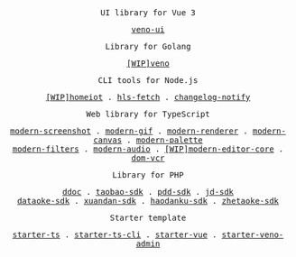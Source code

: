 <p align="center"><samp>UI library for Vue 3</samp></p>
<p align="center">
  <samp>
    <a href="https://github.com/qq15725/veno-ui">veno-ui</a>
  </samp>
</p>
<p align="center"><samp>Library for Golang</samp></p>
<p align="center">
  <samp>
    <a href="https://github.com/qq15725/veno">[WIP]veno</a>
  </samp>
</p>
<p align="center"><samp>CLI tools for Node.js</samp></p>
<p align="center">
  <samp>
    <a href="https://github.com/qq15725/homeiot">[WIP]homeiot</a> .
    <a href="https://github.com/qq15725/hls-fetch">hls-fetch</a> .
    <a href="https://github.com/qq15725/changelog-notify">changelog-notify</a>
  </samp>
</p>
<p align="center"><samp>Web library for TypeScript</samp></p>
<p align="center">
  <samp>
    <a href="https://github.com/qq15725/modern-screenshot">modern-screenshot</a> .
    <a href="https://github.com/qq15725/modern-gif">modern-gif</a> .
    <a href="https://github.com/qq15725/modern-renderer">modern-renderer</a> .
    <a href="https://github.com/qq15725/modern-canvas">modern-canvas</a> .
    <a href="https://github.com/qq15725/modern-palette">modern-palette</a><br/>
    <a href="https://github.com/qq15725/modern-filters">modern-filters</a> .
    <a href="https://github.com/qq15725/modern-audio">modern-audio</a> .
    <a href="https://github.com/qq15725/modern-editor-core">[WIP]modern-editor-core</a> .
    <a href="https://github.com/qq15725/dom-vcr">dom-vcr</a>
  </samp>
</p>
<p align="center"><samp>Library for PHP</samp></p>
<p align="center">
  <samp>
    <a href="https://github.com/qq15725/ddoc">ddoc</a> .
    <a href="https://github.com/qq15725/taobao-sdk">taobao-sdk</a> .
    <a href="https://github.com/qq15725/pdd-sdk">pdd-sdk</a> .
    <a href="https://github.com/qq15725/jd-sdk">jd-sdk</a><br/>
    <a href="https://github.com/qq15725/dataoke-sdk">dataoke-sdk</a> .
    <a href="https://github.com/qq15725/xuandan-sdk">xuandan-sdk</a> .
    <a href="https://github.com/qq15725/haodanku-sdk">haodanku-sdk</a> .
    <a href="https://github.com/qq15725/zhetaoke-sdk">zhetaoke-sdk</a>
  </samp>
</p>
<p align="center"><samp>Starter template</samp></p>
<p align="center">
  <samp>
    <a href="https://github.com/qq15725/starter-ts">starter-ts</a> .
    <a href="https://github.com/qq15725/starter-ts-cli">starter-ts-cli</a> .
    <a href="https://github.com/qq15725/starter-vue">starter-vue</a> .
    <a href="https://github.com/qq15725/starter-veno-admin">starter-veno-admin</a>
  </samp>
</p>
